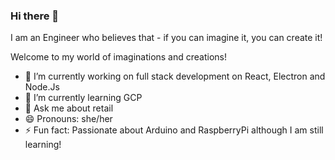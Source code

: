 ### Hi there 👋

I am an Engineer who believes that - if you can imagine it, you can create it! 

Welcome to my world of imaginations and creations!

- 🔭 I’m currently working on full stack development on React, Electron and Node.Js
- 🌱 I’m currently learning GCP 
- 💬 Ask me about retail
- 😄 Pronouns: she/her
- ⚡ Fun fact: Passionate about Arduino and RaspberryPi although I am still learning!

